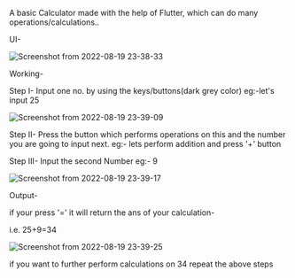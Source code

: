 

A basic Calculator made with the help of Flutter, which can do many operations/calculations..

UI-

![Screenshot from 2022-08-19 23-38-33](https://user-images.githubusercontent.com/93399136/190716259-61fc004c-c9e4-49a8-b90f-0c8be3054648.png)

Working-

Step I- Input one no. by using the keys/buttons(dark grey color) eg:-let's input 25

![Screenshot from 2022-08-19 23-39-09](https://user-images.githubusercontent.com/93399136/190716530-adb0cf81-7923-406a-a51b-87351eaa8a6a.png)

Step II- Press the button which performs operations on this and the number you are going to input next. eg:- lets perform addition and press '+' button

Step III- Input the second Number eg:- 9

![Screenshot from 2022-08-19 23-39-17](https://user-images.githubusercontent.com/93399136/190716900-b8a2af6c-473f-4897-ace9-4c4016d8e885.png)

Output-

if your press '=' it will return the ans of your calculation-

i.e. 25+9=34

![Screenshot from 2022-08-19 23-39-25](https://user-images.githubusercontent.com/93399136/190717022-e9d82620-dce5-46de-8946-fb5c573b6d0e.png)


if you want to further perform calculations on 34 repeat the above steps
